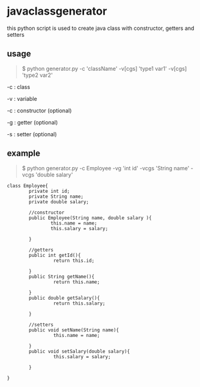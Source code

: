 # javaclassgenerator
this python script is used to create java class with constructor, getters and setters

## usage

> $ python generator.py -c 'className' -v[cgs] 'type1 var1' -v[cgs] 'type2 var2'

-c      : class 

-v      : variable

-c      : constructor (optional)

-g      : getter (optional)

-s      : setter (optional)

## example       

> $ python generator.py -c Employee -vg 'int id' -vcgs 'String name' -vcgs 'double salary'

```
class Employee{
        private int id;
        private String name;
        private double salary;

        //constructor
        public Employee(String name, double salary ){
                this.name = name;
                this.salary = salary;
        
        }

        //getters
        public int getId(){
                 return this.id;
        
        }
        public String getName(){
                 return this.name;
        
        }
        public double getSalary(){
                 return this.salary;
        
        }

        //setters
        public void setName(String name){
                 this.name = name;
        
        }
        public void setSalary(double salary){
                 this.salary = salary;
        
        }

}
```
